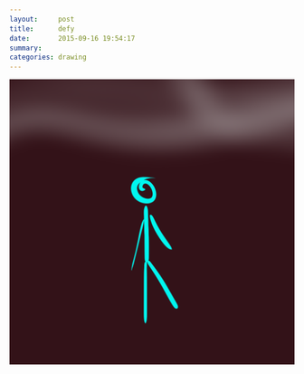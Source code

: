 ```yaml
---
layout:     post
title:      defy
date:       2015-09-16 19:54:17
summary:    
categories: drawing
---
```

![defy](/images/diary/defy.png "Do not admit it.")
